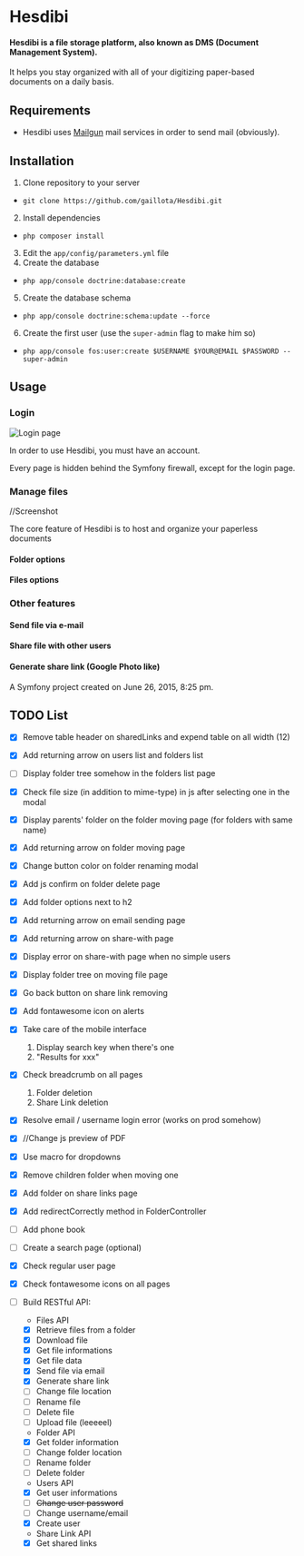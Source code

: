 # Hesdibi
#### Hesdibi is a file storage platform, also known as DMS (Document Management System).

It helps you stay organized with all of your digitizing paper-based documents on a daily basis.

## Requirements
* Hesdibi uses [Mailgun](https://www.mailgun.com/) mail services in order to send mail (obviously).

## Installation
1. Clone repository to your server
  * `git clone https://github.com/gaillota/Hesdibi.git`
2. Install dependencies
  * `php composer install`
3. Edit the `app/config/parameters.yml` file
4. Create the database
  * `php app/console doctrine:database:create`
5. Create the database schema
  * `php app/console doctrine:schema:update --force`
6. Create the first user (use the `super-admin` flag to make him so)
  * `php app/console fos:user:create $USERNAME $YOUR@EMAIL $PASSWORD --super-admin`

## Usage
### Login
![Login page](https://cloud.githubusercontent.com/assets/6444106/13424933/f8179194-dfa3-11e5-8795-1f936cdb7ea8.PNG)

In order to use Hesdibi, you must have an account. 

Every page is hidden behind the Symfony firewall, except for the login page.

### Manage files
//Screenshot

The core feature of Hesdibi is to host and organize your paperless documents

#### Folder options

#### Files options

### Other features

#### Send file via e-mail

#### Share file with other users

#### Generate share link (Google Photo like)

A Symfony project created on June 26, 2015, 8:25 pm.

TODO List
-----
- [x] Remove table header on sharedLinks and expend table on all width (12)
- [x] Add returning arrow on users list and folders list
- [ ] Display folder tree somehow in the folders list page
- [x] Check file size (in addition to mime-type) in js after selecting one in the modal
- [x] Display parents' folder on the folder moving page (for folders with same name)
- [x] Add returning arrow on folder moving page
- [x] Change button color on folder renaming modal
- [x] Add js confirm on folder delete page
- [x] Add folder options next to h2
- [x] Add returning arrow on email sending page
- [x] Add returning arrow on share-with page
- [x] Display error on share-with page when no simple users
- [x] Display folder tree on moving file page
- [x] Go back button on share link removing
- [x] Add fontawesome icon on alerts
- [x] Take care of the mobile interface
  1. Display search key when there's one
  2. "Results for xxx"
- [x] Check breadcrumb on all pages
  1. Folder deletion
  2. Share Link deletion
- [x] Resolve email / username login error (works on prod somehow)
- [x] //Change js preview of PDF
- [x] Use macro for dropdowns
- [x] Remove children folder when moving one
- [x] Add folder on share links page
- [x] Add redirectCorrectly method in FolderController
- [ ] Add phone book
- [ ] Create a search page (optional)
- [x] Check regular user page
- [x] Check fontawesome icons on all pages

- [ ] Build RESTful API:
  - Files API
  - [X] Retrieve files from a folder
  - [X] Download file
  - [X] Get file informations
  - [X] Get file data
  - [X] Send file via email
  - [X] Generate share link
  - [ ] Change file location
  - [ ] Rename file
  - [ ] Delete file
  - [ ] Upload file (leeeeel)
  - Folder API
  - [X] Get folder information
  - [ ] Change folder location
  - [ ] Rename folder
  - [ ] Delete folder
  - Users API
  - [X] Get user informations
  - [ ] ~~Change user password~~
  - [ ] Change username/email
  - [X] Create user
  - Share Link API
  - [X] Get shared links
